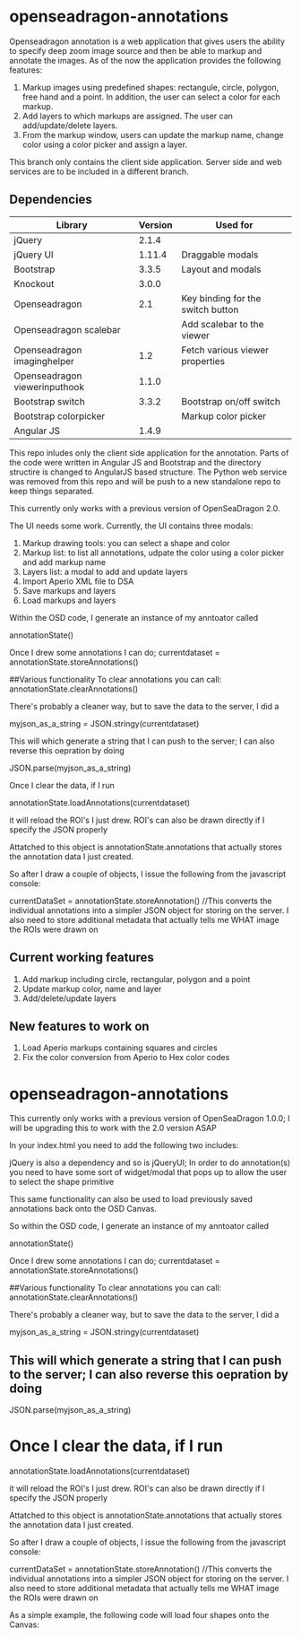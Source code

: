 openseadragon-annotations
=========================

Openseadragon annotation is a web application that gives users the ability to specify deep zoom image source and then be able to markup and annotate the images. As of the now the application provides the following features:

1. Markup images using predefined shapes: rectangule, circle, polygon, free hand and a point. In addition, the user can select a color for each markup.
2. Add layers to which markups are assigned. The user can add/update/delete layers.
3. From the markup window, users can update the markup name, change color using a color picker and assign a layer.

This branch only contains the client side application. Server side and web services are to be included in a different branch.

Dependencies
--------------------------
|Library| Version | Used for|
|-------|---------|---------|
|jQuery |2.1.4    |         |
|jQuery UI|1.11.4|Draggable modals|
|Bootstrap|3.3.5|Layout and modals|
|Knockout|3.0.0||
|Openseadragon|2.1|Key binding for the switch button|
|Openseadragon scalebar||Add scalebar to the viewer|
|Openseadragon imaginghelper|1.2|Fetch various viewer properties|
|Openseadragon viewerinputhook|1.1.0||
|Bootstrap switch|3.3.2|Bootstrap on/off switch|
|Bootstrap colorpicker||Markup color picker|
|Angular JS|1.4.9||


 
This repo inludes only the client side application for the annotation. Parts of the code were written in Angular JS and Bootstrap and the directory structire is changed to AngularJS based structure. The Python web service was removed from this repo and will be push to a new standalone repo to keep things separated.

This currently only works with a previous version of OpenSeaDragon 2.0.

The UI needs some work. Currently, the UI contains three modals:

1. Markup drawing tools: you can select a shape and color
2. Markup list: to list all annotations, udpate the color using a color picker and add markup name
3. Layers list: a modal to add and update layers
4. Import Aperio XML file to DSA
5. Save markups and layers
6. Load markups and layers

Within the OSD code, I generate an instance of my anntoator called

annotationState()


Once I drew some annotations I can do;
currentdataset = annotationState.storeAnnotations()

##Various functionality
To clear annotations you can call:
annotationState.clearAnnotations()

There's probably a cleaner way, but to save the data to the server, I did a 

myjson_as_a_string = JSON.stringy(currentdataset) 

This will which generate a string that I can push to the server;  I can also reverse this oepration by doing

JSON.parse(myjson_as_a_string)


Once I clear the data, if I run

annotationState.loadAnnotations(currentdataset)

it will reload the ROI's I just drew.  ROI's can also be drawn directly if I specify the JSON properly

Attatched to this object is annotationState.annotations that actually stores the annotation data I just created.

So after I draw a couple of objects, I issue the following from the javascript console:

currentDataSet = annotationState.storeAnnotation()
//This converts the individual annotations into a simpler JSON object for storing on the server.  I also need  to store additional metadata that actually tells me WHAT image the ROIs were drawn on

Current working features
---------------------------
1. Add markup including circle, rectangular, polygon and a point
2. Update markup color, name and layer
3. Add/delete/update layers

New features to work on
---------------------------
1. Load Aperio markups containing squares and circles
2. Fix the color conversion from Aperio to Hex color codes


openseadragon-annotations
=========================
This currently only works with a previous version of OpenSeaDragon 1.0.0;  I will be upgrading this to work with the 2.0 version ASAP


In your index.html you need to add the following two includes:

<script type="text/javascript" src="openseadragon-annotations/annotations.js"></script>
<script type="text/javascript" src="js/annotationState_control_functions.js"></script>


jQuery is also a dependency and so is jQueryUI;  In order to do annotation(s) you need to have some sort of widget/modal that pops up to allow the user to select the shape primitive

This same functionality can also be used to load previously saved annotations back onto the OSD Canvas.


So within the OSD code, I generate an instance of my anntoator called

annotationState()


Once I drew some annotations I can do;
currentdataset = annotationState.storeAnnotations()

##Various functionality
To clear annotations you can call:
annotationState.clearAnnotations()

There's probably a cleaner way, but to save the data to the server, I did a 

myjson_as_a_string = JSON.stringy(currentdataset) 

## This will which generate a string that I can push to the server;  I can also reverse this oepration by doing

JSON.parse(myjson_as_a_string)


# Once I clear the data, if I run

annotationState.loadAnnotations(currentdataset)

it will reload the ROI's I just drew.  ROI's can also be drawn directly if I specify the JSON properly










Attatched to this object is annotationState.annotations that actually stores the annotation data I just created.

So after I draw a couple of objects, I issue the following from the javascript console:

currentDataSet = annotationState.storeAnnotation()
//This converts the individual annotations into a simpler JSON object for storing on the server.  I also need  to store additional metadata that actually tells me WHAT image the ROIs were drawn on






As a simple example, the following code will load four shapes onto the Canvas:






